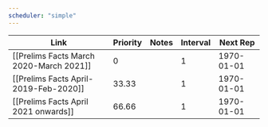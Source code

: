 ```yaml
---
scheduler: "simple"
---
```

| Link | Priority | Notes | Interval | Next Rep |
|------|----------|-------|---------|----------|
| [[Prelims Facts March 2020-March 2021]] | 0 |  | 1 | 1970-01-01 |
| [[Prelims Facts April-2019-Feb-2020]] | 33.33 |  | 1 | 1970-01-01 |
| [[Prelims Facts April 2021 onwards]] | 66.66 |  | 1 | 1970-01-01 |
